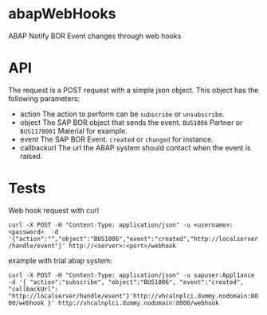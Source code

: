 # abapWebHooks
ABAP Notify BOR Event changes through web hooks

# API
The request is a POST request with a simple json object. This object has the following parameters:
- action
The action to perform can be `subscribe` or `unsubscribe`.
- object
The SAP BOR object that sends the event. `BUS1006` Partner or `BUS1178001` Material for example.
- event
The SAP BOR Event. `created` or `changed` for instance.
- callbackurl
The url the ABAP system should contact when the event is raised.

# Tests
Web hook request with curl

`curl -X POST -H "Content-Type: application/json" -u <username>:<password> 
 -d '{"action":"","object":"BUS1006","event":"created","http://localserver/handle/event"}' http://<server>:<port>/webhook`

example with trial abap system:

`curl -X POST -H "Content-Type: application/json" -u sapuser:Appl1ance -d '{
"action":"subscribe",
"object":"BUS1006",
"event":"created",
"callbackUrl": "http://localserver/handle/event"}'http://vhcalnplci.dummy.nodomain:8000/webhook
}' http://vhcalnplci.dummy.nodomain:8000/webhook `
